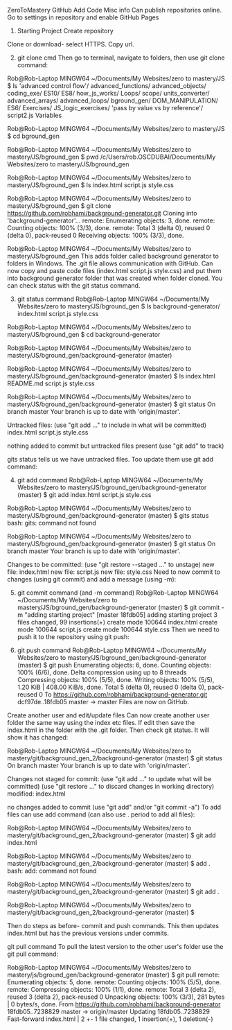 ZeroToMastery GitHub Add Code
Misc info
Can publish repositories online. Go to settings in repository and enable GitHub Pages

1. Starting Project
Create repository

Clone or download- select HTTPS. Copy url.

2. git clone cmd
Then go to terminal, navigate to folders, then use git clone command:

Rob@Rob-Laptop MINGW64 ~/Documents/My Websites/zero to mastery/JS
$ ls
'advanced control flow'/   advanced_functions/   advanced_objects/   coding_exe/         ES10/   ES8/         how_js_works/         Loops/                            scope/       units_converter/
 advanced_arrays/          advanced_loops/       bground_gen/        DOM_MANIPULATION/   ES6/    Exercises/   JS_logic_exercises/  'pass by value vs by reference'/   script2.js   Variables

Rob@Rob-Laptop MINGW64 ~/Documents/My Websites/zero to mastery/JS
$ cd bground_gen

Rob@Rob-Laptop MINGW64 ~/Documents/My Websites/zero to mastery/JS/bground_gen
$ pwd
/c/Users/rob.OSCDUBAI/Documents/My Websites/zero to mastery/JS/bground_gen

Rob@Rob-Laptop MINGW64 ~/Documents/My Websites/zero to mastery/JS/bground_gen
$ ls
index.html  script.js  style.css

Rob@Rob-Laptop MINGW64 ~/Documents/My Websites/zero to mastery/JS/bground_gen
$ git clone https://github.com/robhami/background-generator.git
Cloning into 'background-generator'...
remote: Enumerating objects: 3, done.
remote: Counting objects: 100% (3/3), done.
remote: Total 3 (delta 0), reused 0 (delta 0), pack-reused 0
Receiving objects: 100% (3/3), done.

Rob@Rob-Laptop MINGW64 ~/Documents/My Websites/zero to mastery/JS/bground_gen
This adds folder called background generator to folders in Windows. The .git file allows communication with GitHub. Can now copy and paste code files (index.html script.js style.css) and put them into background generator folder that was created when folder cloned. You can check status with the git status command.

3. git status command
Rob@Rob-Laptop MINGW64 ~/Documents/My Websites/zero to mastery/JS/bground_gen
$ ls
background-generator/  index.html  script.js  style.css

Rob@Rob-Laptop MINGW64 ~/Documents/My Websites/zero to mastery/JS/bground_gen
$ cd background-generator

Rob@Rob-Laptop MINGW64 ~/Documents/My Websites/zero to mastery/JS/bground_gen/background-generator (master)

Rob@Rob-Laptop MINGW64 ~/Documents/My Websites/zero to mastery/JS/bground_gen/background-generator (master)
$ ls
index.html  README.md  script.js  style.css

Rob@Rob-Laptop MINGW64 ~/Documents/My Websites/zero to mastery/JS/bground_gen/background-generator (master)
$ git status
On branch master
Your branch is up to date with 'origin/master'.

Untracked files:
  (use "git add <file>..." to include in what will be committed)
        index.html
        script.js
        style.css

nothing added to commit but untracked files present (use "git add" to track)

gits status tells us we have untracked files. Too update them use git add command:

4. git add command
Rob@Rob-Laptop MINGW64 ~/Documents/My Websites/zero to mastery/JS/bground_gen/background-generator (master)
$ git add index.html script.js style.css

Rob@Rob-Laptop MINGW64 ~/Documents/My Websites/zero to mastery/JS/bground_gen/background-generator (master)
$ gits status
bash: gits: command not found

Rob@Rob-Laptop MINGW64 ~/Documents/My Websites/zero to mastery/JS/bground_gen/background-generator (master)
$ git status
On branch master
Your branch is up to date with 'origin/master'.

Changes to be committed:
  (use "git restore --staged <file>..." to unstage)
        new file:   index.html
        new file:   script.js
        new file:   style.css
Need to now commit to changes (using git commit) and add a message (using -m):

5. git commit command (and -m command)
Rob@Rob-Laptop MINGW64 ~/Documents/My Websites/zero to mastery/JS/bground_gen/background-generator (master)
$ git commit -m "adding starting project"
[master 18fdb05] adding starting project
 3 files changed, 99 insertions(+)
 create mode 100644 index.html
 create mode 100644 script.js
 create mode 100644 style.css
Then we need to push it to the repository using git push:

6. git push command
Rob@Rob-Laptop MINGW64 ~/Documents/My Websites/zero to mastery/JS/bground_gen/background-generator (master)
$ git push
Enumerating objects: 6, done.
Counting objects: 100% (6/6), done.
Delta compression using up to 8 threads
Compressing objects: 100% (5/5), done.
Writing objects: 100% (5/5), 1.20 KiB | 408.00 KiB/s, done.
Total 5 (delta 0), reused 0 (delta 0), pack-reused 0
To https://github.com/robhami/background-generator.git
   dcf97de..18fdb05  master -> master
Files are now on GitHub.

Create another user and edit/update files
Can now create another user folder the same way using the index etc files. If edit then save the index.html in the folder with the .git folder. Then check git status. It will show it has changed:

Rob@Rob-Laptop MINGW64 ~/Documents/My Websites/zero to mastery/git/background_gen_2/background-generator (master)
$ git status
On branch master
Your branch is up to date with 'origin/master'.

Changes not staged for commit:
  (use "git add <file>..." to update what will be committed)
  (use "git restore <file>..." to discard changes in working directory)
        modified:   index.html

no changes added to commit (use "git add" and/or "git commit -a")
To add files can use add command (can also use . period to add all files):

Rob@Rob-Laptop MINGW64 ~/Documents/My Websites/zero to mastery/git/background_gen_2/background-generator (master)
$ git add index.html

Rob@Rob-Laptop MINGW64 ~/Documents/My Websites/zero to mastery/git/background_gen_2/background-generator (master)
$ add .
bash: add: command not found

Rob@Rob-Laptop MINGW64 ~/Documents/My Websites/zero to mastery/git/background_gen_2/background-generator (master)
$ git add .

Rob@Rob-Laptop MINGW64 ~/Documents/My Websites/zero to mastery/git/background_gen_2/background-generator (master)
$

Then do steps as before- commit and push commands. This then updates index.html but has the previous versions under commits.

git pull command
To pull the latest version to the other user's folder use the git pull command:

Rob@Rob-Laptop MINGW64 ~/Documents/My Websites/zero to mastery/js/bground_gen/background-generator (master)
$ git pull
remote: Enumerating objects: 5, done.
remote: Counting objects: 100% (5/5), done.
remote: Compressing objects: 100% (1/1), done.
remote: Total 3 (delta 2), reused 3 (delta 2), pack-reused 0
Unpacking objects: 100% (3/3), 281 bytes | 0 bytes/s, done.
From https://github.com/robhami/background-generator
   18fdb05..7238829  master     -> origin/master
Updating 18fdb05..7238829
Fast-forward
 index.html | 2 +-
 1 file changed, 1 insertion(+), 1 deletion(-)
